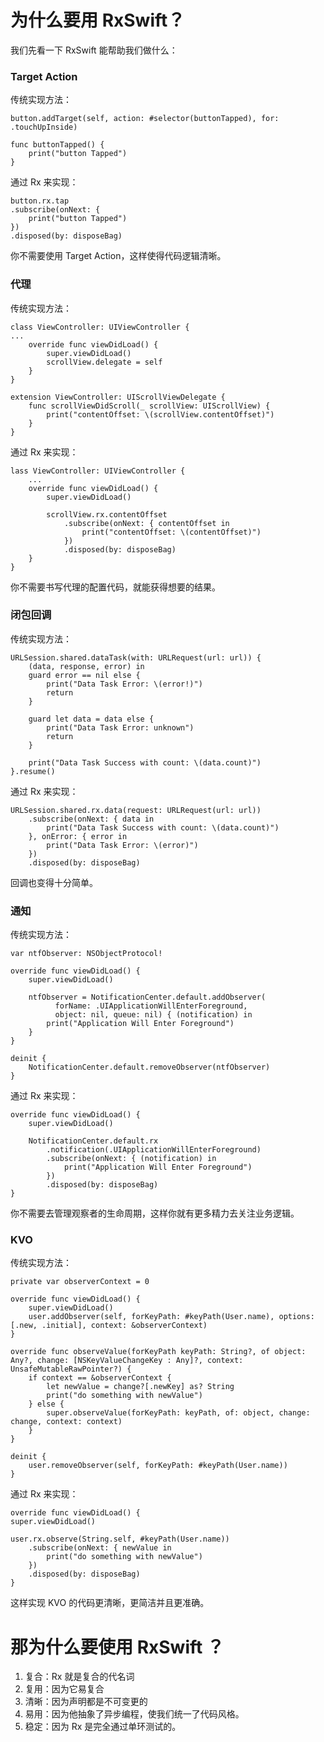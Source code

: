 # 为什么要用 RxSwift？

我们先看一下 RxSwift 能帮助我们做什么：

### Target Action

传统实现方法：

    button.addTarget(self, action: #selector(buttonTapped), for: .touchUpInside)

    func buttonTapped() {
        print("button Tapped")
    }
    
通过 Rx 来实现：

    button.rx.tap
    .subscribe(onNext: {
        print("button Tapped")
    })
    .disposed(by: disposeBag)

你不需要使用 Target Action，这样使得代码逻辑清晰。

### 代理

传统实现方法：

    class ViewController: UIViewController {
    ...
        override func viewDidLoad() {
            super.viewDidLoad()
            scrollView.delegate = self
        }
    }

    extension ViewController: UIScrollViewDelegate {
        func scrollViewDidScroll(_ scrollView: UIScrollView) {
            print("contentOffset: \(scrollView.contentOffset)")
        }
    }
    
通过 Rx 来实现：

    lass ViewController: UIViewController {
        ...
        override func viewDidLoad() {
            super.viewDidLoad()
            
            scrollView.rx.contentOffset
                .subscribe(onNext: { contentOffset in
                    print("contentOffset: \(contentOffset)")
                })
                .disposed(by: disposeBag)
        }
    }
    
你不需要书写代理的配置代码，就能获得想要的结果。

### 闭包回调

传统实现方法：

    URLSession.shared.dataTask(with: URLRequest(url: url)) {
        (data, response, error) in
        guard error == nil else {
            print("Data Task Error: \(error!)")
            return
        }
        
        guard let data = data else {
            print("Data Task Error: unknown")
            return
        }
        
        print("Data Task Success with count: \(data.count)")
    }.resume()
    
通过 Rx 来实现：

    URLSession.shared.rx.data(request: URLRequest(url: url))
        .subscribe(onNext: { data in
            print("Data Task Success with count: \(data.count)")
        }, onError: { error in
            print("Data Task Error: \(error)")
        })
        .disposed(by: disposeBag)
        
回调也变得十分简单。

### 通知

传统实现方法：

    var ntfObserver: NSObjectProtocol!

    override func viewDidLoad() {
        super.viewDidLoad()
        
        ntfObserver = NotificationCenter.default.addObserver(
              forName: .UIApplicationWillEnterForeground,
              object: nil, queue: nil) { (notification) in
            print("Application Will Enter Foreground")
        }
    }

    deinit {
        NotificationCenter.default.removeObserver(ntfObserver)
    }
    
通过 Rx 来实现：

    override func viewDidLoad() {
        super.viewDidLoad()
        
        NotificationCenter.default.rx
            .notification(.UIApplicationWillEnterForeground)
            .subscribe(onNext: { (notification) in
                print("Application Will Enter Foreground")
            })
            .disposed(by: disposeBag)
    }
    
你不需要去管理观察者的生命周期，这样你就有更多精力去关注业务逻辑。

### KVO

传统实现方法：

    private var observerContext = 0

    override func viewDidLoad() {
        super.viewDidLoad()
        user.addObserver(self, forKeyPath: #keyPath(User.name), options: [.new, .initial], context: &observerContext)
    }
    
    override func observeValue(forKeyPath keyPath: String?, of object: Any?, change: [NSKeyValueChangeKey : Any]?, context: UnsafeMutableRawPointer?) {
        if context == &observerContext {
            let newValue = change?[.newKey] as? String
            print("do something with newValue")
        } else {
            super.observeValue(forKeyPath: keyPath, of: object, change: change, context: context)
        }
    }
    
    deinit {
        user.removeObserver(self, forKeyPath: #keyPath(User.name))
    }
    
通过 Rx 来实现：

    override func viewDidLoad() {
    super.viewDidLoad()

    user.rx.observe(String.self, #keyPath(User.name))
        .subscribe(onNext: { newValue in
            print("do something with newValue")
        })
        .disposed(by: disposeBag)
    }
    
这样实现 KVO 的代码更清晰，更简洁并且更准确。

# 那为什么要使用 RxSwift ？

1. 复合：Rx 就是复合的代名词
2. 复用：因为它易复合
3. 清晰：因为声明都是不可变更的
4. 易用：因为他抽象了异步编程，使我们统一了代码风格。
5. 稳定：因为 Rx 是完全通过单环测试的。